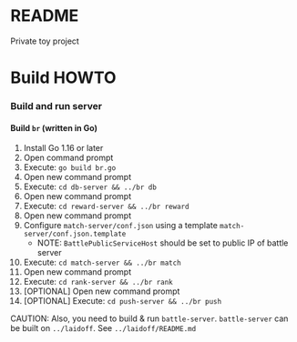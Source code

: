 # README #

Private toy project

# Build HOWTO #

### Build and run server ###

#### Build `br` (written in Go) ####

1. Install Go 1.16 or later
2. Open command prompt
3. Execute: `go build br.go`
4. Open new command prompt
5. Execute: `cd db-server && ../br db`
6. Open new command prompt
7. Execute: `cd reward-server && ../br reward`
8. Open new command prompt
9. Configure `match-server/conf.json` using a template `match-server/conf.json.template`
   -  NOTE: `BattlePublicServiceHost` should be set to public IP of battle server
10. Execute: `cd match-server && ../br match`
11. Open new command prompt
12. Execute: `cd rank-server && ../br rank`
13. [OPTIONAL] Open new command prompt
14. [OPTIONAL] Execute: `cd push-server && ../br push`

CAUTION: Also, you need to build & run `battle-server`. `battle-server` can be built on `../laidoff`. See `../laidoff/README.md`
